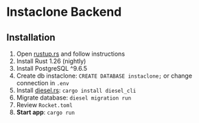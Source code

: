 # Instaclone Backend

## Installation

1. Open [rustup.rs](https://rustup.rs) and follow instructions
2. Install Rust 1.26 (nightly)
3. Install PostgreSQL ^9.6.5
4. Create db instaclone: `CREATE DATABASE instaclone;` or change connection in `.env`
5. Install [diesel.rs](http://diesel.rs): `cargo install diesel_cli`
6. Migrate database: `diesel migration run`
7. Review `Rocket.toml`
8. **Start app**: `cargo run`
